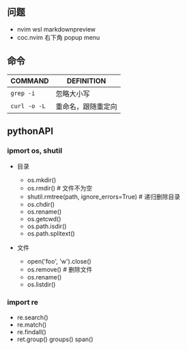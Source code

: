 ## 问题

- nvim wsl markdownpreview
- coc.nvim 右下角 popup menu


## 命令

| COMMAND      | DEFINITION         |
|--------------|--------------------|
| `grep -i`    | 忽略大小写         |
| `curl -o -L` | 重命名，跟随重定向 |

## pythonAPI

### ipmort os, shutil

- 目录
  - os.mkdir()
  - os.rmdir() # 文件不为空
  - shutil.rmtree(path, ignore_errors=True) # 递归删除目录
  - os.chdir()
  - os.rename()
  - os.getcwd()
  - os.path.isdir()
  - os.path.splitext()

- 文件
  - open('foo', 'w').close()
  - os.remove() # 删除文件
  - os.rename()
  - os.listdir()

### import re

- re.search()
- re.match()
- re.findall()
- ret.group() groups() span()

